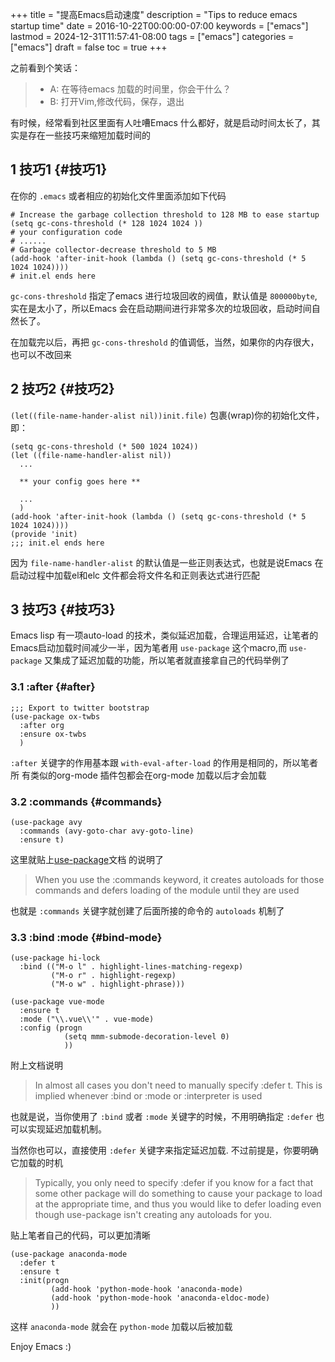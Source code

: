 +++
title = "提高Emacs启动速度"
description = "Tips to reduce emacs startup time"
date = 2016-10-22T00:00:00-07:00
keywords = ["emacs"]
lastmod = 2024-12-31T11:57:41-08:00
tags = ["emacs"]
categories = ["emacs"]
draft = false
toc = true
+++

之前看到个笑话：

> -   A: 在等待emacs 加载的时间里，你会干什么？
> -   B: 打开Vim,修改代码，保存，退出

有时候，经常看到社区里面有人吐嘈Emacs 什么都好，就是启动时间太长了，其实是存在一些技巧来缩短加载时间的


## <span class="section-num">1</span> 技巧1 {#技巧1}

在你的 `.emacs` 或者相应的初始化文件里面添加如下代码

```emacs-lisp
# Increase the garbage collection threshold to 128 MB to ease startup
(setq gc-cons-threshold (* 128 1024 1024 ))
# your configuration code
# ......
# Garbage collector-decrease threshold to 5 MB
(add-hook 'after-init-hook (lambda () (setq gc-cons-threshold (* 5 1024 1024))))
# init.el ends here
```

`gc-cons-threshold` 指定了emacs 进行垃圾回收的阀值，默认值是 `800000byte`,实在是太小了，所以Emacs 会在启动期间进行非常多次的垃圾回收，启动时间自然长了。

在加载完以后，再把 `gc-cons-threshold` 的值调低，当然，如果你的内存很大，也可以不改回来


## <span class="section-num">2</span> 技巧2 {#技巧2}

`(let((file-name-hander-alist nil))init.file)` 包裹(wrap)你的初始化文件，即：

```emacs-lisp
(setq gc-cons-threshold (* 500 1024 1024))
(let ((file-name-handler-alist nil))
  ...

  ** your config goes here **

  ...
  )
(add-hook 'after-init-hook (lambda () (setq gc-cons-threshold (* 5 1024 1024))))
(provide 'init)
;;; init.el ends here
```

因为 `file-name-handler-alist` 的默认值是一些正则表达式，也就是说Emacs 在启动过程中加载el和elc 文件都会将文件名和正则表达式进行匹配


## <span class="section-num">3</span> 技巧3 {#技巧3}

Emacs lisp 有一项auto-load 的技术，类似延迟加载，合理运用延迟，让笔者的Emacs启动加载时间减少一半，因为笔者用 `use-package` 这个macro,而 `use-package` 又集成了延迟加载的功能，所以笔者就直接拿自己的代码举例了


### <span class="section-num">3.1</span> :after {#after}

```emacs-lisp
;;; Export to twitter bootstrap
(use-package ox-twbs
  :after org
  :ensure ox-twbs
  )
```

`:after` 关键字的作用基本跟 `with-eval-after-load` 的作用是相同的，所以笔者所
有类似的org-mode 插件包都会在org-mode 加载以后才会加载


### <span class="section-num">3.2</span> :commands {#commands}

```emacs-lisp
(use-package avy
  :commands (avy-goto-char avy-goto-line)
  :ensure t)
```

这里就贴上[use-package](https://github.com/jwiegley/use-package)文档 的说明了

> When you use the :commands keyword, it creates autoloads for those commands
> and defers loading of the module until they are used

也就是 `:commands` 关键字就创建了后面所接的命令的 `autoloads` 机制了


### <span class="section-num">3.3</span> :bind :mode {#bind-mode}

```emacs-lisp
(use-package hi-lock
  :bind (("M-o l" . highlight-lines-matching-regexp)
         ("M-o r" . highlight-regexp)
         ("M-o w" . highlight-phrase)))

(use-package vue-mode
  :ensure t
  :mode ("\\.vue\\'" . vue-mode)
  :config (progn
            (setq mmm-submode-decoration-level 0)
            ))
```

附上文档说明

> In almost all cases you don't need to manually specify :defer t. This is implied
> whenever :bind or :mode or :interpreter is used

也就是说，当你使用了 `:bind` 或者 `:mode` 关键字的时候，不用明确指定 `:defer` 也可以实现延迟加载机制。

当然你也可以，直接使用 `:defer` 关键字来指定延迟加载. 不过前提是，你要明确它加载的时机

> Typically, you only need to specify :defer if you know for a fact that some
> other package will do something to cause your package to load at the appropriate
> time, and thus you would like to defer loading even though use-package isn't
> creating any autoloads for you.

贴上笔者自己的代码，可以更加清晰

```emacs-lisp
(use-package anaconda-mode
  :defer t
  :ensure t
  :init(progn
         (add-hook 'python-mode-hook 'anaconda-mode)
         (add-hook 'python-mode-hook 'anaconda-eldoc-mode)
         ))
```

这样 `anaconda-mode` 就会在 `python-mode` 加载以后被加载

Enjoy Emacs :)
